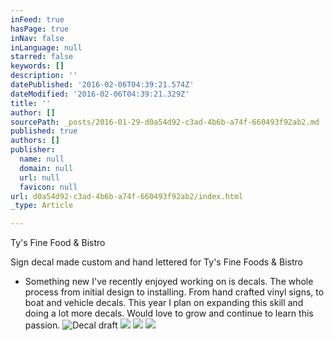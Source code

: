 ```yaml
---
inFeed: true
hasPage: true
inNav: false
inLanguage: null
starred: false
keywords: []
description: ''
datePublished: '2016-02-06T04:39:21.574Z'
dateModified: '2016-02-06T04:39:21.329Z'
title: ''
author: []
sourcePath: _posts/2016-01-29-d0a54d92-c3ad-4b6b-a74f-660493f92ab2.md
published: true
authors: []
publisher:
  name: null
  domain: null
  url: null
  favicon: null
url: d0a54d92-c3ad-4b6b-a74f-660493f92ab2/index.html
_type: Article

---
```

Ty's Fine Food & Bistro

Sign decal made custom and hand lettered for Ty's Fine Foods & Bistro

- Something new I've recently enjoyed working on is decals. The whole process from initial design to installing. From hand crafted vinyl signs, to boat and vehicle decals. This year I plan on expanding this skill and doing a lot more decals. Would love to grow and continue to learn this passion. ![Decal draft ](https://s3-us-west-2.amazonaws.com/the-grid-img/p/a4d5583fcf9edd8491a25e43f4a157fcdc192678.png)
![](https://s3-us-west-2.amazonaws.com/the-grid-img/p/f73f2df05245ded1e6e0a70c621b94509f7a7d56.jpg)
![](https://s3-us-west-2.amazonaws.com/the-grid-img/p/a6acdd04c0b4f965a66383900020026b30630850.jpg)
![](https://s3-us-west-2.amazonaws.com/the-grid-img/p/278b08f91f55af21c61cfec9c464c989cfa792cb.jpg)